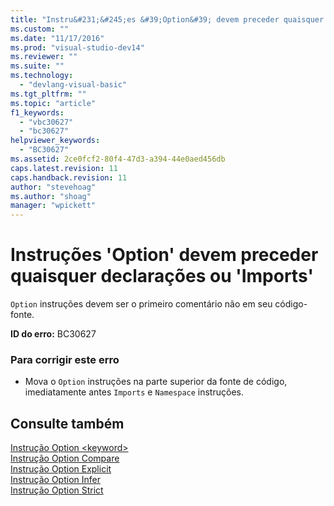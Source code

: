 ```yaml
---
title: "Instru&#231;&#245;es &#39;Option&#39; devem preceder quaisquer declara&#231;&#245;es ou &#39;Imports&#39; | Microsoft Docs"
ms.custom: ""
ms.date: "11/17/2016"
ms.prod: "visual-studio-dev14"
ms.reviewer: ""
ms.suite: ""
ms.technology: 
  - "devlang-visual-basic"
ms.tgt_pltfrm: ""
ms.topic: "article"
f1_keywords: 
  - "vbc30627"
  - "bc30627"
helpviewer_keywords: 
  - "BC30627"
ms.assetid: 2ce0fcf2-80f4-47d3-a394-44e0aed456db
caps.latest.revision: 11
caps.handback.revision: 11
author: "stevehoag"
ms.author: "shoag"
manager: "wpickett"
---
```

# Instru&#231;&#245;es &#39;Option&#39; devem preceder quaisquer declara&#231;&#245;es ou &#39;Imports&#39;
`Option` instruções devem ser o primeiro comentário não em seu código\-fonte.  
  
 **ID do erro:** BC30627  
  
### Para corrigir este erro  
  
-   Mova o `Option` instruções na parte superior da fonte de código, imediatamente antes `Imports` e `Namespace` instruções.  
  
## Consulte também  
 [Instrução Option \<keyword\>](../../visual-basic/language-reference/statements/option-keyword-statement.md)   
 [Instrução Option Compare](../../visual-basic/language-reference/statements/option-compare-statement.md)   
 [Instrução Option Explicit](../../visual-basic/language-reference/statements/option-explicit-statement.md)   
 [Instrução Option Infer](../../visual-basic/language-reference/statements/option-infer-statement.md)   
 [Instrução Option Strict](../../visual-basic/language-reference/statements/option-strict-statement.md)